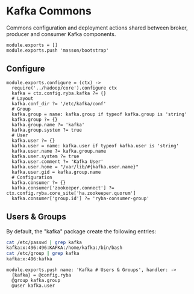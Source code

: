 
# Kafka Commons

Commons configuration and deployment actions shared between broker, producer
and consumer Kafka components.

    module.exports = []
    module.exports.push 'masson/bootstrap'

## Configure

    module.exports.configure = (ctx) ->
      require('../hadoop/core').configure ctx
      kafka = ctx.config.ryba.kafka ?= {}
      # Layout
      kafka.conf_dir ?= '/etc/kafka/conf'
      # Group
      kafka.group = name: kafka.group if typeof kafka.group is 'string'
      kafka.group ?= {}
      kafka.group.name ?= 'kafka'
      kafka.group.system ?= true
      # User
      kafka.user ?= {}
      kafka.user = name: kafka.user if typeof kafka.user is 'string'
      kafka.user.name ?= kafka.group.name
      kafka.user.system ?= true
      kafka.user.comment ?= 'Kafka User'
      kafka.user.home = "/var/lib/#{kafka.user.name}"
      kafka.user.gid = kafka.group.name
      # Configuration
      kafka.consumer ?= {}
      kafka.consumer['zookeeper.connect'] ?= ctx.config.ryba.core_site['ha.zookeeper.quorum']
      kafka.consumer['group.id'] ?= 'ryba-consumer-group'

## Users & Groups

By default, the "kafka" package create the following entries:

```bash
cat /etc/passwd | grep kafka
kafka:x:496:496:KAFKA:/home/kafka:/bin/bash
cat /etc/group | grep kafka
kafka:x:496:kafka
```

    module.exports.push name: 'Kafka # Users & Groups', handler: ->
      {kafka} = @config.ryba
      @group kafka.group
      @user kafka.user
